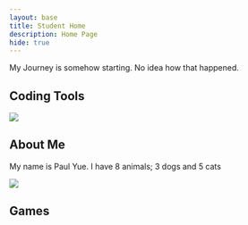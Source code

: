 ```yaml
---
layout: base
title: Student Home 
description: Home Page
hide: true
---
```


My Journey is somehow starting. No idea how that happened.

## Coding Tools
<div width: 1
0 px; height: 10 px;
  <a>
    <img src="https://upload.wikimedia.org/wikipedia/commons/f/ff/Logo_of_Github.jpg?20230410211349https://upload.wikimedia.org/wikipedia/commons/f/ff/Logo_of_Github.jpg?20230410211349"https://upload.wikimedia.org/wikipedia/commons/f/ff/Logo_of_Github.jpg?20230410211349>
  </a>
</div>

## About Me
My name is Paul Yue.
I have 8 animals; 3 dogs and 5 cats

<div
  <a>
    <img src=https://upload.wikimedia.org/wikipedia/commons/thumb/a/a9/Orange_Tabby_Cat_Beside_Fawn_Short-coated_Puppy-46024.jpeg/800px-Orange_Tabby_Cat_Beside_Fawn_Short-coated_Puppy-46024.jpeg?20180708235900>
  </a>
</div>

## Games
